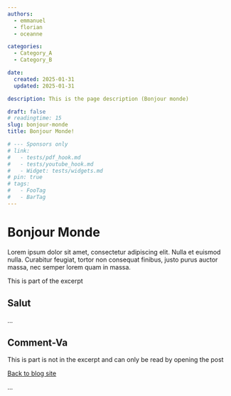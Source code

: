 ```yaml
---
authors:
  - emmanuel
  - florian
  - oceanne

categories:
  - Category_A
  - Category_B

date:
  created: 2025-01-31
  updated: 2025-01-31

description: This is the page description (Bonjour monde)

draft: false
# readingtime: 15
slug: bonjour-monde
title: Bonjour Monde!

# --- Sponsors only
# link:
#   - tests/pdf_hook.md
#   - tests/youtube_hook.md
#   - Widget: tests/widgets.md
# pin: true
# tags:
#   - FooTag
#   - BarTag
---
```


# Bonjour Monde

Lorem ipsum dolor sit amet, consectetur adipiscing elit. Nulla et euismod
nulla. Curabitur feugiat, tortor non consequat finibus, justo purus auctor
massa, nec semper lorem quam in massa.

This is part of the excerpt

<!-- end-of-excerpt -->
## Salut

...

<!-- more -->
## Comment-Va

This is part is not in the excerpt and can only be read by opening the post

[Back to blog site](../../index.md)

...
